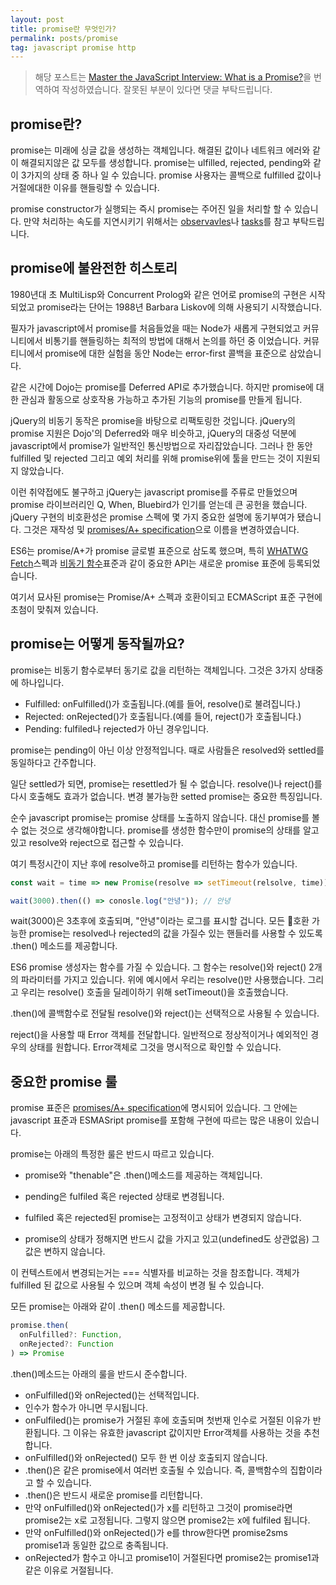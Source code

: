 ```yaml
---
layout: post
title: promise란 무엇인가?
permalink: posts/promise
tag: javascript promise http
---
```


> 해당 포스트는 [Master the JavaScript Interview: What is a Promise?](https://medium.com/javascript-scene/master-the-javascript-interview-what-is-a-promise-27fc71e77261)을 번역하여 작성하였습니다. 잘못된 부분이 있다면 댓글 부탁드립니다.

## promise란?

promise는 미래에 싱글 값을 생성하는 객체입니다. 해결된 값이나 네트워크 에러와 같이 해결되지않은 값 모두를 생성합니다. promise는 ulfilled, rejected, pending와 같이 3가지의 상태 중 하나 일 수 있습니다. promise 사용자는 콜백으로 fulfilled 값이나 거절에대한 이유를 핸들링할 수 있습니다.

promise constructor가 실행되는 즉시 promise는 주어진 일을 처리할 할 수 있습니다. 만약 처리하는 속도를 지연시키기 위해서는 [observavles](https://github.com/Reactive-Extensions/RxJS)나 [tasks](https://github.com/rpominov/fun-task)를 참고 부탁드립니다.

## promise에 불완전한 히스토리

1980년대 초 MultiLisp와 Concurrent Prolog와 같은 언어로 promise의 구현은 시작되었고 promise라는 단어는 1988년 Barbara Liskov에 의해 사용되기 시작했습니다.

필자가 javascript에서 promise를 처음들었을 때는 Node가 새롭게 구현되었고 커뮤니티에서 비통기를 핸들링하는 최적의 방법에 대해서 논의를 하던 중 이었습니다. 커뮤티니에서 promise에 대한 실험을 동안 Node는 error-first 콜백을 표준으로 삼았습니다.

같은 시간에 Dojo는 promise를 Deferred API로 추가했습니다. 하지만 promise에 대한 관심과 활동으로 상호작용 가능하고 추가된 기능의 promise를 만들게 됩니다.

jQuery의 비동기 동작은 promise을 바탕으로 리팩토링한 것입니다. jQuery의 promise 지원은 Dojo'의 Deferred와 매우 비슷하고, jQuery의 대중성 덕분에 javascript에서 promise가 일반적인 통신방법으로 자리잡았습니다. 그러나 한 동안 fulfilled 및 rejected 그리고 예외 처리를 위해 promise위에 툴을 만드는 것이 지원되지 않았습니다.

이런 취약접에도 불구하고 jQuery는 javascript promise를 주류로 만들었으며 promise 라이브러리인 Q, When, Bluebird가 인기를 얻는데 큰 공헌을 했습니다. jQuery 구현의 비호환성은 promise 스펙에 몇 가지 중요한 설명에 동기부여가 됐습니다. 그것은 재작성 및 [promises/A+ specification](https://promisesaplus.com/)으로 이름을 변경하였습니다.

ES6는 promise/A+가 promise 글로벌 표준으로 삼도록 했으며, 특히 [WHATWG Fetch](https://fetch.spec.whatwg.org/)스펙과 [비동기 함수](https://tc39.github.io/ecmascript-asyncawait/)표준과 같이 중요한 API는 새로운 promise 표준에 등록되었습니다.

여기서 묘사된 promise는 Promise/A+ 스펙과 호환이되고 ECMAScript 표준 구현에 초첨이 맞춰져 있습니다.

## promise는 어떻게 동작될까요?

promise는 비동기 함수로부터 동기로 값을 리턴하는 객체입니다. 그것은 3가지 상태중에 하나입니다.

- Fulfilled: onFulfilled()가 호출됩니다.(예를 들어, resolve()로 불려집니다.)
- Rejected: onRejected()가 호출됩니다.(예를 들어, reject()가 호출됩니다.)
- Pending: fulfiled나 rejected가 아닌 경우입니다.

promise는 pending이 아닌 이상 안정적입니다. 때로 사람들은 resolved와 settled를 동일하다고 간주합니다.

일단 settled가 되면, promise는 resettled가 될 수 없습니다. resolve()나 reject()를 다시 호출해도 효과가 없습니다. 변경 불가능한 setted promise는 중요한 특징입니다.

순수 javascript promise는 promise 상태를 노출하지 않습니다. 대신 promise를 볼 수 없는 것으로 생각해야합니다. promise를 생성한 함수만이 promise의 상태를 알고 있고 resolve와 reject으로 접근할 수 있습니다.

여기 특정시간이 지난 후에 resolve하고 promise를 리턴하는 함수가 있습니다.

```javascript
const wait = time => new Promise(resolve => setTimeout(relsolve, time));

wait(3000).then(() => conosle.log("안녕")); // 안녕
```

wait(3000)은 3초후에 호출되며, "안녕"이라는 로그를 표시할 겁니다. 모든 호환 가능한 promise는 resolved나 rejected의 값을 가질수 있는 핸들러를 사용할 수 있도록 .then() 메소드를 제공합니다.

ES6 promise 생성자는 함수를 가질 수 있습니다. 그 함수는 resolve()와 reject() 2개의 파라미터를 가지고 있습니다. 위에 예시에서 우리는 resolve()만 사용했습니다. 그리고 우리는 resolve() 호출을 딜레이하기 위해 setTimeout()을 호출했습니다.

.then()에 콜백함수로 전달될 resolve()와 reject()는 선택적으로 사용될 수 있습니다.

reject()을 사용할 때 Error 객체를 전달합니다. 일반적으로 정상적이거나 예외적인 경우의 상태를 원합니다. Error객체로 그것을 명시적으로 확인할 수 있습니다.

## 중요한 promise 룰

promise 표준은 [promises/A+ specification](https://promisesaplus.com/)에 명시되어 있습니다. 그 안에는 javascript 표준과 ESMASript promise를 포함해 구현에 따르는 많은 내용이 있습니다.

promise는 아래의 특정한 룰은 반드시 따르고 있습니다.

- promise와 "thenable"은 .then()메소드를 제공하는 객체입니다.

- pending은 fulfiled 혹은 rejected 상태로 변경됩니다.

- fulfiled 혹은 rejected된 promise는 고정적이고 상태가 변경되지 않습니다.

- promise의 상태가 정해지면 반드시 값을 가지고 있고(undefined도 상관없음) 그 값은 변하지 않습니다.

이 컨텍스트에서 변경되는거는 === 식별자를 비교하는 것을 참조합니다. 객체가 fulfilled 된 값으로 사용될 수 있으며 객체 속성이 변경 될 수 있습니다.

모든 promise는 아래와 같이 .then() 메소드를 제공합니다.

```javascript
promise.then(
  onFulfilled?: Function,
  onRejected?: Function
) => Promise
```

.then()메소드는 아래의 룰을 반드시 준수합니다.

- onFulfilled()와 onRejected()는 선택적입니다.
- 인수가 함수가 아니면 무시됩니다.
- onFulfiled()는 promise가 거절된 후에 호출되며 첫번재 인수로 거절된 이유가 반환됩니다. 그 이유는 유효한 javascript 값이지만 Error객체를 사용하는 것을 추천합니다.
- onFulfilled()와 onRejected() 모두 한 번 이상 호출되지 않습니다.
- .then()은 같은 promise에서 여러번 호출될 수 있습니다. 즉, 콜백함수의 집합이라고 할 수 있습니다.
- .then()은 반드시 새로운 promise를 리턴합니다.
- 만약 onFulfilled()와 onRejected()가 x를 리턴하고 그것이 promise라면 promise2는 x로 고정됩니다. 그렇지 않으면 promise2는 x에 fulfiled 됩니다.
- 만약 onFulfilled()와 onRejected()가 e를 throw한다면 promise2sms promise1과 동일한 값으로 충족됩니다.
- onRejected가 함수고 아니고 promise1이 거절된다면 promise2는 promise1과 같은 이유로 거절됩니다.
